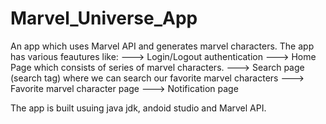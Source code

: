 # Marvel_Universe_App
An app which uses Marvel API and generates marvel characters.
The app has various feautures like:
---> Login/Logout authentication
---> Home Page which consists of series of marvel characters.
---> Search page (search tag) where we can search our favorite marvel characters
---> Favorite marvel character page
---> Notification page

The app is built usuing java jdk, andoid studio and Marvel API.
